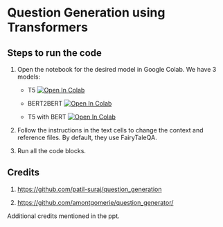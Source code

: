# Question Generation using Transformers

## Steps to run the code

1. Open the notebook for the desired model in Google Colab. We have 3 models:

    - T5 [![Open In Colab](https://colab.research.google.com/assets/colab-badge.svg)](https://colab.research.google.com/drive/1obpY6ZMwtSHjbMaqawx3K17LReYu4Z1H)

    - BERT2BERT [![Open In Colab](https://colab.research.google.com/assets/colab-badge.svg)](https://colab.research.google.com/drive/1G8KPYxvnJpZ3CbvMfh_d8V4_kuAHTYlf)

    - T5 with BERT [![Open In Colab](https://colab.research.google.com/assets/colab-badge.svg)](https://colab.research.google.com/drive/1FBF5SLWsIR6ukzRh5Z-5G0loTqMqp--O?usp=sharing)

2. Follow the instructions in the text cells to change the context and reference files. By default, they use FairyTaleQA.

3. Run all the code blocks.

## Credits

1. https://github.com/patil-suraj/question_generation

2. https://github.com/amontgomerie/question_generator/

Additional credits mentioned in the ppt.
